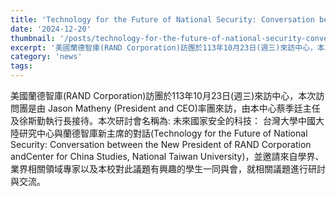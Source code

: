 ```yaml
---
title: 'Technology for the Future of National Security: Conversation between the New President of RAND Corporation and　Center for China Studies, National Taiwan University'
date: '2024-12-20'
thumbnail: '/posts/technology-for-the-future-of-national-security-conversation-between-the-new-president-of-rand-corporation-and-center-for-china-studies-national-taiwan-university/img-01.jpg'
excerpt: '美國蘭德智庫(RAND Corporation)訪團於113年10月23日(週三)來訪中心，本次訪問團是由 Jason Matheny (President and CEO)率團來訪，由本中心蔡季廷主任及徐斯勤執行長接待。'
category: 'news'
tags:
---
```


美國蘭德智庫(RAND Corporation)訪團於113年10月23日(週三)來訪中心，本次訪問團是由 Jason Matheny (President and CEO)率團來訪，由本中心蔡季廷主任及徐斯勤執行長接待。本次研討會名稱為: 未來國家安全的科技： 台灣大學中國大陸研究中心與蘭德智庫新主席的對話(Technology for the Future of National Security: Conversation between the New President of RAND Corporation andCenter for China Studies, National Taiwan University)，並邀請來自學界、業界相關領域專家以及本校對此議題有興趣的學生一同與會，就相關議題進行研討與交流。
